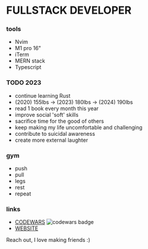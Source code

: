 # FULLSTACK DEVELOPER 
 
### tools
 - Nvim
 - M1 pro 16"
 - iTerm
 - MERN stack
 - Typescript

 ### TODO 2023
  - continue learning Rust
  - (2020) 155lbs -> (2023) 180lbs -> (2024) 190lbs
  - read 1 book every month this year
  - improve social 'soft' skills
  - sacrifice time for the good of others
  - keep making my life uncomfortable and challenging
  - contribute to suicidal awareness
  - create more external laughter

### gym
 - push
 - pull
 - legs
 - rest
 - repeat 

### links
 - [CODEWARS](https://www.codewars.com/users/ImprovingTyler) ![codewars badge](https://www.codewars.com/users/ImprovingTyler/badges/small)
 - [WEBSITE](https://www.tylerlundin.me)

 
Reach out, I love making friends :)
